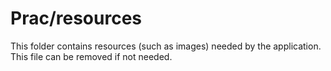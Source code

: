 # Prac/resources

This folder contains resources (such as images) needed by the application. This file can
be removed if not needed.
